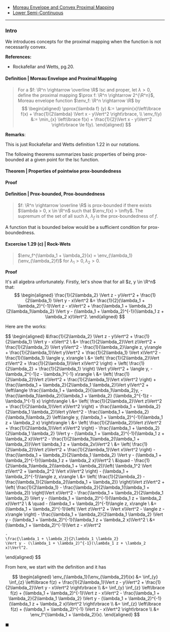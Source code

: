 - [Moreau Envelope and Convex Proximal Mapping](Moreau%20Envelope%20and%20Convex%20Proximal%20Mapping.md)
- [Lower Semi-Continuous](../Background/Lower%20Semi-Continuous.md)

---
### **Intro**

We introduces concepts for the proximal mapping when the function is not necessarily convex. 

**References:**
- Rockafellar and Wetts, pg.20. 

#### **Definition | Moreau Envelope and Proximal Mapping**
> For a $f: \R^n \rightarrow \overline \R$ lsc and proper, let $\lambda > 0$, define the proximal mapping $\prox f: \R^n \rightarrow 2^{\R^n}$, Moreau envelope function $\env_f: \R^n \rightarrow \R$ by 
> $$
> \begin{aligned}
>     \pprox{\lambda f} (y) &:= 
>     \argmin{x}\left\lbrace
>         f(x) + \frac{1}{2\lambda} \Vert x - y\Vert^2
>     \right\rbrace,
>     \\
>     \env_f(y) &:= 
>     \min_{x} \left\lbrace
>         f(x) + \frac{1}{2}\Vert x - y\Vert^2
>     \right\rbrace \le f(y). 
> \end{aligned}
> $$


**Remarks**: 


This is just Rockafellar and Wetts definition 1.22 in our notations. 

The following theorems summarizes basic properties of being prox-bounded at a given point for the lsc function. 

#### **Theorem | Properties of pointwise prox-boundedness**
> 
**Proof**


#### **Definition | Prox-bounded, Prox-boundedness**
> $f: \R^n \rightarrow \overline \R$ is prox-bounded if there exists $\lambda > 0, x \in \R^n$ such that $\env_f(x) > \infty$. 
> The supremum of the set of all such $\lambda$, $\lambda_f$ is the prox-boundedness of $f$. 

A function that is bounded below would be a sufficient condition for prox-boundedness. 


#### **Excercise 1.29 (c) | Rock-Wets**
> $\env_f^{\lambda_1 + \lambda_2}(x) = \env_{\lambda_1}(\env_{\lambda_2}f)$ for $\lambda_1 > 0, \lambda_2 > 0$. 

**Proof**

It's all algebra unfortunately. 
Firstly, let's show that for all $z, y \in \R^n$ that: 
$$
\begin{aligned}
    \frac{1}{2\lambda_2} \Vert z - y\Vert^2 + \frac{1}{2\lambda_1} \Vert y - x\Vert^2
    &= 
    \frac{1}{2}(\lambda_1 + \lambda_2)^{-1}\Vert z - x\Vert^2
    + 
    \frac{\lambda_1 + \lambda_2}{2\lambda_1\lambda_2} 
    \Vert y - (\lambda_1 + \lambda_2)^{-1}(\lambda_1 z + \lambda_2 x)\Vert^2. 
\end{aligned}
$$

Here are the works: 

$$
\begin{aligned}
    &\frac{1}{2\lambda_2} \Vert z - y\Vert^2 + \frac{1}{2\lambda_1} \Vert y - x\Vert^2
    \\
    &= \frac{1}{2\lambda_2}\Vert z\Vert^2 + \frac{1}{2\lambda_2} \Vert y\Vert^2
    - \frac{1}{\lambda_2}\langle z, y\rangle 
    + \frac{1}{2\lambda_1}\Vert y\Vert^2 + \frac{1}{2\lambda_1} \Vert x\Vert^2 
    - \frac{1}{\lambda_1} \langle y, x\rangle
    \\
    &= \left(
        \frac{1}{2\lambda_2}\Vert z\Vert^2 + \frac{1}{2\lambda_1}\Vert x\Vert^2
    \right) 
    + \left(
        \frac{1}{2\lambda_2} + \frac{1}{2\lambda_1}
    \right) \Vert y\Vert^2
    + \langle y, - \lambda_2^{-1}z - \lambda_1^{-1} x\rangle
    \\
    &= 
    \left(
        \frac{1}{2\lambda_2}\Vert z\Vert^2 + \frac{1}{2\lambda_1}\Vert x\Vert^2
    \right) 
    + 
    \frac{\lambda_1 + \lambda_2}{2\lambda_1 \lambda_2}\Vert y\Vert^2
    + 
    \left\langle 
        \frac{\lambda_1 + \lambda_2}{\lambda_1\lambda_2}y,
        - \frac{\lambda_1\lambda_2}{\lambda_1 + \lambda_2}
        (\lambda_2^{-1}z - \lambda_1^{-1} x)
    \right\rangle
    \\
    &= 
    \left(
        \frac{1}{2\lambda_2}\Vert z\Vert^2 + \frac{1}{2\lambda_1}\Vert x\Vert^2
    \right) 
    +
    \frac{\lambda_1 + \lambda_2}{2\lambda_1 \lambda_2}\Vert y\Vert^2
    - 
    \frac{\lambda_1 + \lambda_2}{\lambda_1\lambda_2}
    \left\langle 
        y,
        (\lambda_1 + \lambda_2)^{-1}(\lambda_1 z + \lambda_2 x)
    \right\rangle
    \\
    &= 
    \left(
        \frac{1}{2\lambda_2}\Vert z\Vert^2 + \frac{1}{2\lambda_1}\Vert x\Vert^2
    \right) 
    - 
    \frac{\lambda_1 + \lambda_2}{2\lambda_1 \lambda_2} 
    \Vert y - (\lambda_1 + \lambda_2)^{-1}(\lambda_1 z + \lambda_2 x)\Vert^2
    - \frac{1}{2\lambda_1\lambda_2(\lambda_1 + \lambda_2)}\Vert \lambda_1 z + \lambda_2x\Vert^2
    \\
    &= 
    \left(
        \frac{1}{2\lambda_2}\Vert z\Vert^2 + \frac{1}{2\lambda_1}\Vert x\Vert^2
    \right) 
    - 
    \frac{\lambda_1 + \lambda_2}{2\lambda_1 \lambda_2} 
    \Vert y - (\lambda_1 + \lambda_2)^{-1}(\lambda_1 z + \lambda_2 x)\Vert^2
    \\ &\quad 
        - \frac{1}{2\lambda_1\lambda_2(\lambda_1 + \lambda_2)}\left(
            \lambda_1^2 \Vert z\Vert^2 + \lambda_2^2 \Vert x\Vert^2
        \right) - (\lambda_1 + \lambda_2)^{-1}\langle z, x\rangle
    \\
    &= 
    \left(
        \frac{1}{2\lambda_2} - \frac{\lambda_1}{2\lambda_2(\lambda_1 + \lambda_2)}
    \right)\Vert z\Vert^2 
    + 
    \left(
        \frac{1}{2\lambda_1} - \frac{\lambda_2}{2\lambda_1(\lambda_1 + \lambda_2)}
    \right)\Vert x\Vert^2
    - 
    \frac{\lambda_1 + \lambda_2}{2\lambda_1 \lambda_2} 
    \Vert y - (\lambda_1 + \lambda_2)^{-1}(\lambda_1 z + \lambda_2 x)\Vert^2
    \\
        & \quad - (\lambda_1 + \lambda_2)^{-1}\langle z, x\rangle
    \\
    &= 
    (\lambda_1 + \lambda_2)^{-1}\left(
        \Vert z\Vert^2 
        + 
        \Vert x\Vert^2 - \langle z - x\rangle
    \right)
    - 
    \frac{\lambda_1 + \lambda_2}{2\lambda_1 \lambda_2} 
    \Vert y - (\lambda_1 + \lambda_2)^{-1}(\lambda_1 z + \lambda_2 x)\Vert^2
    \\
    &= 
    (\lambda_1 + \lambda_2)^{-1}\Vert z - x\Vert^2
    
    - 
    \frac{\lambda_1 + \lambda_2}{2\lambda_1 \lambda_2} 
    \Vert y - (\lambda_1 + \lambda_2)^{-1}(\lambda_1 z + \lambda_2 x)\Vert^2. 
\end{aligned}
$$

From here, we start with the definition and it has 

$$
\begin{aligned}
    \env_{\lambda_1}(\env_{\lambda_2}f)(x)
    &= 
    \inf_{y} \inf_{z}
    \left\lbrace
        f(z) + \frac{1}{2\lambda_1}\Vert z - y\Vert^2 + \frac{1}{2\lambda_2}\Vert y - x\Vert^2
    \right\rbrace
    \\
    &= 
    \inf_{y} \inf_{z}
    \left\lbrace
        f(z) + (\lambda_1 + \lambda_2)^{-1}\Vert z - x\Vert^2
    - 
    \frac{\lambda_1 + \lambda_2}{2\lambda_1 \lambda_2} 
    \Vert y - (\lambda_1 + \lambda_2)^{-1}(\lambda_1 z + \lambda_2 x)\Vert^2
    \right\rbrace
    \\
    &= \inf_{z} \left\lbrace
        f(z) + (\lambda_1 + \lambda_2)^{-1} \Vert z - x\Vert^2
    \right\rbrace
    \\
    &= \env_f^{\lambda_1 + \lambda_2}(x). 
\end{aligned}
$$

$\blacksquare$